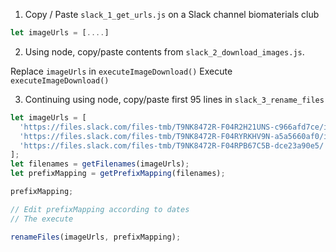 1. Copy / Paste `slack_1_get_urls.js` on a Slack channel biomaterials club

```js
let imageUrls = [....]
```

2. Using node, copy/paste contents from `slack_2_download_images.js`.

Replace `imageUrls` in `executeImageDownload()`
Execute `executeImageDownload()`

3. Continuing using node, copy/paste first 95 lines in `slack_3_rename_files`

```js
let imageUrls = [
  'https://files.slack.com/files-tmb/T9NK8472R-F04R2H21UNS-c966afd7ce/img_0909_720.jpg',
  'https://files.slack.com/files-tmb/T9NK8472R-F04RYRKHV9N-a5a5660af0/img_0919_720.jpg',
  'https://files.slack.com/files-tmb/T9NK8472R-F04RPB67C5B-dce23a90e5/',
];
let filenames = getFilenames(imageUrls);
let prefixMapping = getPrefixMapping(filenames);

prefixMapping;

// Edit prefixMapping according to dates
// The execute

renameFiles(imageUrls, prefixMapping);
```
